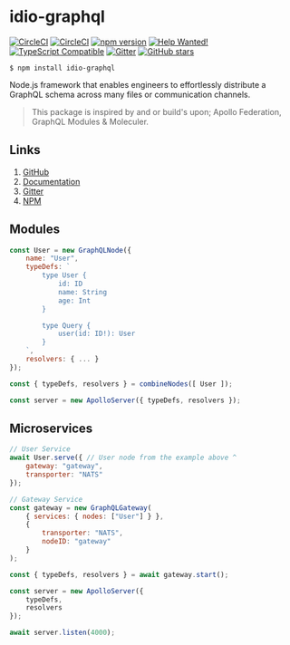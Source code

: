 # idio-graphql
[![CircleCI](https://circleci.com/gh/danstarns/idio-graphql/tree/master.svg?style=svg)](https://app.circleci.com/pipelines/github/danstarns/idio-graphql?branch=master)
[![CircleCI](https://img.shields.io/github/license/danstarns/idio-graphql)](https://github.com/danstarns/idio-graphql/blob/master/LICENSE) [![npm version](https://badge.fury.io/js/idio-graphql.svg)](https://www.npmjs.com/package/idio-graphql) [![Help Wanted!](https://img.shields.io/badge/help-wanted-brightgreen.svg?style=flat "Please Help Us")](https://github.com/danstarns/idio-graphql/issues) [![TypeScript Compatible](https://img.shields.io/npm/types/scrub-js.svg)](https://github.com/danstarns/idio-graphql/blob/master/index.d.ts) [![Gitter](https://badges.gitter.im/idio-graphql/community.svg)](https://gitter.im/idio-graphql/community?utm_source=badge&utm_medium=badge&utm_campaign=pr-badge) [![GitHub stars](https://img.shields.io/github/stars/danstarns/idio-graphql.svg?style=social&label=Star&maxAge=2592000)](https://github.com/danstarns/idio-graphql)


```
$ npm install idio-graphql
```

Node.js framework that enables engineers to effortlessly distribute a GraphQL schema across many files or communication channels.

> This package is inspired by and or build's upon; Apollo Federation, GraphQL Modules & Moleculer.

## Links
1. [GitHub](https://github.com/danstarns/idio-graphql)
2. [Documentation](https://danstarns.github.io/idio-graphql/)
3. [Gitter](https://gitter.im/idio-graphql/community?utm_source=share-link&utm_medium=link&utm_campaign=share-link)
4. [NPM](https://www.npmjs.com/package/idio-graphql)

## Modules

```javascript
const User = new GraphQLNode({
    name: "User",
    typeDefs: `
        type User {
            id: ID
            name: String
            age: Int
        }

        type Query {
            user(id: ID!): User
        }
    `,
    resolvers: { ... }
});

const { typeDefs, resolvers } = combineNodes([ User ]);

const server = new ApolloServer({ typeDefs, resolvers });
```

## Microservices
```javascript
// User Service 
await User.serve({ // User node from the example above ^
    gateway: "gateway",
    transporter: "NATS"
});

// Gateway Service 
const gateway = new GraphQLGateway(
    { services: { nodes: ["User"] } },
    {
        transporter: "NATS",
        nodeID: "gateway"
    }
);

const { typeDefs, resolvers } = await gateway.start();

const server = new ApolloServer({
    typeDefs,
    resolvers
});

await server.listen(4000);
```
